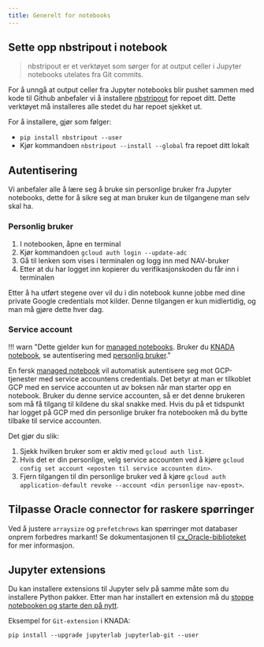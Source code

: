 ```yaml
---
title: Generelt for notebooks
---
```


## Sette opp nbstripout i notebook
> nbstripout er et verktøyet som sørger for at output celler i Jupyter notebooks utelates fra Git commits.

For å unngå at output celler fra Jupyter notebooks blir pushet sammen med kode til Github anbefaler vi å installere [nbstripout](https://github.com/kynan/nbstripout) for repoet ditt.
Dette verktøyet må installeres alle stedet du har repoet sjekket ut.

For å installere, gjør som følger:

- `pip install nbstripout --user`
- Kjør kommandoen `nbstripout --install --global` fra repoet ditt lokalt

## Autentisering

Vi anbefaler alle å lære seg å bruke sin personlige bruker fra Jupyter notebooks, dette for å sikre seg at man bruker kun de tilgangene man selv skal ha.

### Personlig bruker
1. I notebooken, åpne en terminal
2. Kjør kommandoen `gcloud auth login --update-adc`
3. Gå til lenken som vises i terminalen og logg inn med NAV-bruker
4. Etter at du har logget inn kopierer du verifikasjonskoden du får inn i terminalen

Etter å ha utført stegene over vil du i din notebook kunne jobbe med dine private Google credentials mot kilder.
Denne tilgangen er kun midlertidig, og man må gjøre dette hver dag.

### Service account
!!! warn "Dette gjelder kun for [managed notebooks](./managed-notebook.md). Bruker du [KNADA notebook](./knada-notebook.md), se autentisering med [personlig bruker](#personlig-bruker)."

En fersk [managed notebook](./managed-notebook.md) vil automatisk autentisere seg mot GCP-tjenester med service accountens credentials.
Det betyr at man er tilkoblet GCP med en service accounten ut av boksen når man starter opp en notebook.
Bruker du denne service accounten, så er det denne brukeren som må få tilgang til kildene du skal snakke med.
Hvis du på et tidspunkt har logget på GCP med din personlige bruker fra notebooken må du bytte tilbake til service accounten.

Det gjør du slik:

1. Sjekk hvilken bruker som er aktiv med `gcloud auth list`.
2. Hvis det er din personlige, velg service accounten ved å kjøre `gcloud config set account <eposten til service accounten din>`.
3. Fjern tilgangen til din personlige bruker ved å kjøre `gcloud auth application-default revoke --account <din personlige nav-epost>`.

## Tilpasse Oracle connector for raskere spørringer
Ved å justere `arraysize` og `prefetchrows` kan spørringer mot databaser onprem forbedres markant!
Se dokumentasjonen til [cx_Oracle-biblioteket](https://cx-oracle.readthedocs.io/en/latest/user_guide/tuning.html#tuningfetch) for mer informasjon.

## Jupyter extensions

Du kan installere extensions til Jupyter selv på samme måte som du installere Python pakker.
Etter man har installert en extension må du [stoppe notebooken og starte den på nytt](./knada-notebook.md#restarte-server).

Eksempel for `Git-extension` i KNADA:

```
pip install --upgrade jupyterlab jupyterlab-git --user
```
